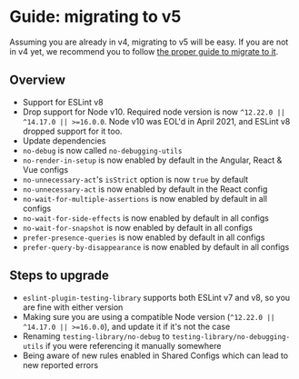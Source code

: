 # Guide: migrating to v5

Assuming you are already in v4, migrating to v5 will be easy. If you are not in v4 yet, we recommend you to follow [the proper guide to migrate to it](docs/migration-guides/v4.md).

## Overview

- Support for ESLint v8
- Drop support for Node v10. Required node version is now `^12.22.0 || ^14.17.0 || >=16.0.0`. Node v10 was EOL'd in April 2021, and ESLint v8 dropped support for it too.
- Update dependencies
- `no-debug` is now called `no-debugging-utils`
- `no-render-in-setup` is now enabled by default in the Angular, React & Vue configs
- `no-unnecessary-act`'s `isStrict` option is now `true` by default
- `no-unnecessary-act` is now enabled by default in the React config
- `no-wait-for-multiple-assertions` is now enabled by default in all configs
- `no-wait-for-side-effects` is now enabled by default in all configs
- `no-wait-for-snapshot` is now enabled by default in all configs
- `prefer-presence-queries` is now enabled by default in all configs
- `prefer-query-by-disappearance` is now enabled by default in all configs

## Steps to upgrade

- `eslint-plugin-testing-library` supports both ESLint v7 and v8, so you are fine with either version
- Making sure you are using a compatible Node version (`^12.22.0 || ^14.17.0 || >=16.0.0`), and update it if it's not the case
- Renaming `testing-library/no-debug` to `testing-library/no-debugging-utils` if you were referencing it manually somewhere
- Being aware of new rules enabled in Shared Configs which can lead to new reported errors
